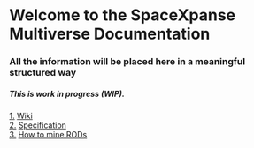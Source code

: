 # Welcome to the SpaceXpanse Multiverse Documentation

### All the information will be placed here in a meaningful structured way 

##### This is work in progress (WIP).
[1.](#Wiki) [Wiki](https://github.com/SpaceXpanse/Documentation/wiki "Wiki" )  
[2.](#Specification) [Specification](https://github.com/spacexpanse/rod-core-wallet/tree/0.6.8/doc/spacexpanse "Specification" )  
[3.](#How-to-mine-RODs) [How to mine RODs](https://github.com/SpaceXpanse/Documentation/wiki/How-to-mine-RODs)
